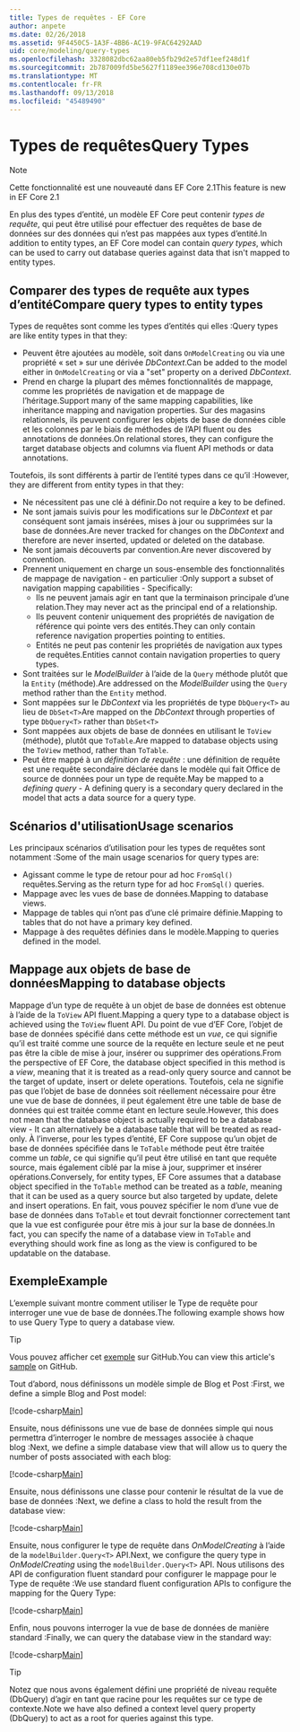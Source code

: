```yaml
---
title: Types de requêtes - EF Core
author: anpete
ms.date: 02/26/2018
ms.assetid: 9F4450C5-1A3F-4BB6-AC19-9FAC64292AAD
uid: core/modeling/query-types
ms.openlocfilehash: 3328082dbc62aa80eb5fb29d2e57df1eef248d1f
ms.sourcegitcommit: 2b787009fd5be5627f1189ee396e708cd130e07b
ms.translationtype: MT
ms.contentlocale: fr-FR
ms.lasthandoff: 09/13/2018
ms.locfileid: "45489490"
---
```

# <a name="query-types"></a><span data-ttu-id="336dd-102">Types de requêtes</span><span class="sxs-lookup"><span data-stu-id="336dd-102">Query Types</span></span>
> [!NOTE]
> <span data-ttu-id="336dd-103">Cette fonctionnalité est une nouveauté dans EF Core 2.1</span><span class="sxs-lookup"><span data-stu-id="336dd-103">This feature is new in EF Core 2.1</span></span>

<span data-ttu-id="336dd-104">En plus des types d’entité, un modèle EF Core peut contenir _types de requête_, qui peut être utilisé pour effectuer des requêtes de base de données sur des données qui n’est pas mappées aux types d’entité.</span><span class="sxs-lookup"><span data-stu-id="336dd-104">In addition to entity types, an EF Core model can contain _query types_, which can be used to carry out database queries against data that isn't mapped to entity types.</span></span>

## <a name="compare-query-types-to-entity-types"></a><span data-ttu-id="336dd-105">Comparer des types de requête aux types d’entité</span><span class="sxs-lookup"><span data-stu-id="336dd-105">Compare query types to entity types</span></span>

<span data-ttu-id="336dd-106">Types de requêtes sont comme les types d’entités qui elles :</span><span class="sxs-lookup"><span data-stu-id="336dd-106">Query types are like entity types in that they:</span></span>

- <span data-ttu-id="336dd-107">Peuvent être ajoutées au modèle, soit dans `OnModelCreating` ou via une propriété « set » sur une dérivée _DbContext_.</span><span class="sxs-lookup"><span data-stu-id="336dd-107">Can be added to the model either in `OnModelCreating` or via a "set" property on a derived _DbContext_.</span></span>
- <span data-ttu-id="336dd-108">Prend en charge la plupart des mêmes fonctionnalités de mappage, comme les propriétés de navigation et de mappage de l’héritage.</span><span class="sxs-lookup"><span data-stu-id="336dd-108">Support many of the same mapping capabilities, like inheritance mapping and navigation properties.</span></span> <span data-ttu-id="336dd-109">Sur des magasins relationnels, ils peuvent configurer les objets de base de données cible et les colonnes par le biais de méthodes de l’API fluent ou des annotations de données.</span><span class="sxs-lookup"><span data-stu-id="336dd-109">On relational stores, they can configure the target database objects and columns via fluent API methods or data annotations.</span></span>

<span data-ttu-id="336dd-110">Toutefois, ils sont différents à partir de l’entité types dans ce qu’il :</span><span class="sxs-lookup"><span data-stu-id="336dd-110">However, they are different from entity types in that they:</span></span>

- <span data-ttu-id="336dd-111">Ne nécessitent pas une clé à définir.</span><span class="sxs-lookup"><span data-stu-id="336dd-111">Do not require a key to be defined.</span></span>
- <span data-ttu-id="336dd-112">Ne sont jamais suivis pour les modifications sur le _DbContext_ et par conséquent sont jamais insérées, mises à jour ou supprimées sur la base de données.</span><span class="sxs-lookup"><span data-stu-id="336dd-112">Are never tracked for changes on the _DbContext_ and therefore are never inserted, updated or deleted on the database.</span></span>
- <span data-ttu-id="336dd-113">Ne sont jamais découverts par convention.</span><span class="sxs-lookup"><span data-stu-id="336dd-113">Are never discovered by convention.</span></span>
- <span data-ttu-id="336dd-114">Prennent uniquement en charge un sous-ensemble des fonctionnalités de mappage de navigation - en particulier :</span><span class="sxs-lookup"><span data-stu-id="336dd-114">Only support a subset of navigation mapping capabilities - Specifically:</span></span>
  - <span data-ttu-id="336dd-115">Ils ne peuvent jamais agir en tant que la terminaison principale d’une relation.</span><span class="sxs-lookup"><span data-stu-id="336dd-115">They may never act as the principal end of a relationship.</span></span>
  - <span data-ttu-id="336dd-116">Ils peuvent contenir uniquement des propriétés de navigation de référence qui pointe vers des entités.</span><span class="sxs-lookup"><span data-stu-id="336dd-116">They can only contain reference navigation properties pointing to entities.</span></span>
  - <span data-ttu-id="336dd-117">Entités ne peut pas contenir les propriétés de navigation aux types de requêtes.</span><span class="sxs-lookup"><span data-stu-id="336dd-117">Entities cannot contain navigation properties to query types.</span></span>
- <span data-ttu-id="336dd-118">Sont traitées sur le _ModelBuilder_ à l’aide de la `Query` méthode plutôt que la `Entity` (méthode).</span><span class="sxs-lookup"><span data-stu-id="336dd-118">Are addressed on the _ModelBuilder_ using the `Query` method rather than the `Entity` method.</span></span>
- <span data-ttu-id="336dd-119">Sont mappées sur le _DbContext_ via les propriétés de type `DbQuery<T>` au lieu de `DbSet<T>`</span><span class="sxs-lookup"><span data-stu-id="336dd-119">Are mapped on the _DbContext_ through properties of type `DbQuery<T>` rather than `DbSet<T>`</span></span>
- <span data-ttu-id="336dd-120">Sont mappées aux objets de base de données en utilisant le `ToView` (méthode), plutôt que `ToTable`.</span><span class="sxs-lookup"><span data-stu-id="336dd-120">Are mapped to database objects using the `ToView` method, rather than `ToTable`.</span></span>
- <span data-ttu-id="336dd-121">Peut être mappé à un _définition de requête_ : une définition de requête est une requête secondaire déclarée dans le modèle qui fait Office de source de données pour un type de requête.</span><span class="sxs-lookup"><span data-stu-id="336dd-121">May be mapped to a _defining query_ - A defining query is a secondary query declared in the model that acts a data source for a query type.</span></span>

## <a name="usage-scenarios"></a><span data-ttu-id="336dd-122">Scénarios d'utilisation</span><span class="sxs-lookup"><span data-stu-id="336dd-122">Usage scenarios</span></span>

<span data-ttu-id="336dd-123">Les principaux scénarios d’utilisation pour les types de requêtes sont notamment :</span><span class="sxs-lookup"><span data-stu-id="336dd-123">Some of the main usage scenarios for query types are:</span></span>

- <span data-ttu-id="336dd-124">Agissant comme le type de retour pour ad hoc `FromSql()` requêtes.</span><span class="sxs-lookup"><span data-stu-id="336dd-124">Serving as the return type for ad hoc `FromSql()` queries.</span></span>
- <span data-ttu-id="336dd-125">Mappage avec les vues de base de données.</span><span class="sxs-lookup"><span data-stu-id="336dd-125">Mapping to database views.</span></span>
- <span data-ttu-id="336dd-126">Mappage de tables qui n’ont pas d’une clé primaire définie.</span><span class="sxs-lookup"><span data-stu-id="336dd-126">Mapping to tables that do not have a primary key defined.</span></span>
- <span data-ttu-id="336dd-127">Mappage à des requêtes définies dans le modèle.</span><span class="sxs-lookup"><span data-stu-id="336dd-127">Mapping to queries defined in the model.</span></span>

## <a name="mapping-to-database-objects"></a><span data-ttu-id="336dd-128">Mappage aux objets de base de données</span><span class="sxs-lookup"><span data-stu-id="336dd-128">Mapping to database objects</span></span>

<span data-ttu-id="336dd-129">Mappage d’un type de requête à un objet de base de données est obtenue à l’aide de la `ToView` API fluent.</span><span class="sxs-lookup"><span data-stu-id="336dd-129">Mapping a query type to a database object is achieved using the `ToView` fluent API.</span></span> <span data-ttu-id="336dd-130">Du point de vue d’EF Core, l’objet de base de données spécifié dans cette méthode est un _vue_, ce qui signifie qu’il est traité comme une source de la requête en lecture seule et ne peut pas être la cible de mise à jour, insérer ou supprimer des opérations.</span><span class="sxs-lookup"><span data-stu-id="336dd-130">From the perspective of EF Core, the database object specified in this method is a _view_, meaning that it is treated as a read-only query source and cannot be the target of update, insert or delete operations.</span></span> <span data-ttu-id="336dd-131">Toutefois, cela ne signifie pas que l’objet de base de données soit réellement nécessaire pour être une vue de base de données, il peut également être une table de base de données qui est traitée comme étant en lecture seule.</span><span class="sxs-lookup"><span data-stu-id="336dd-131">However, this does not mean that the database object is actually required to be a database view - It can alternatively be a database table that will be treated as read-only.</span></span> <span data-ttu-id="336dd-132">À l’inverse, pour les types d’entité, EF Core suppose qu’un objet de base de données spécifiée dans le `ToTable` méthode peut être traitée comme un _table_, ce qui signifie qu’il peut être utilisé en tant que requête source, mais également ciblé par la mise à jour, supprimer et insérer opérations.</span><span class="sxs-lookup"><span data-stu-id="336dd-132">Conversely, for entity types, EF Core assumes that a database object specified in the `ToTable` method can be treated as a _table_, meaning that it can be used as a query source but also targeted by update, delete and insert operations.</span></span> <span data-ttu-id="336dd-133">En fait, vous pouvez spécifier le nom d’une vue de base de données dans `ToTable` et tout devrait fonctionner correctement tant que la vue est configurée pour être mis à jour sur la base de données.</span><span class="sxs-lookup"><span data-stu-id="336dd-133">In fact, you can specify the name of a database view in `ToTable` and everything should work fine as long as the view is configured to be updatable on the database.</span></span>

## <a name="example"></a><span data-ttu-id="336dd-134">Exemple</span><span class="sxs-lookup"><span data-stu-id="336dd-134">Example</span></span>

<span data-ttu-id="336dd-135">L’exemple suivant montre comment utiliser le Type de requête pour interroger une vue de base de données.</span><span class="sxs-lookup"><span data-stu-id="336dd-135">The following example shows how to use Query Type to query a database view.</span></span>

> [!TIP]
> <span data-ttu-id="336dd-136">Vous pouvez afficher cet [exemple](https://github.com/aspnet/EntityFrameworkCore/tree/master/samples/QueryTypes) sur GitHub.</span><span class="sxs-lookup"><span data-stu-id="336dd-136">You can view this article's [sample](https://github.com/aspnet/EntityFrameworkCore/tree/master/samples/QueryTypes) on GitHub.</span></span>

<span data-ttu-id="336dd-137">Tout d’abord, nous définissons un modèle simple de Blog et Post :</span><span class="sxs-lookup"><span data-stu-id="336dd-137">First, we define a simple Blog and Post model:</span></span>

[!code-csharp[Main](../../../efcore-repo/samples/QueryTypes/Program.cs#Entities)]

<span data-ttu-id="336dd-138">Ensuite, nous définissons une vue de base de données simple qui nous permettra d’interroger le nombre de messages associée à chaque blog :</span><span class="sxs-lookup"><span data-stu-id="336dd-138">Next, we define a simple database view that will allow us to query the number of posts associated with each blog:</span></span>

[!code-csharp[Main](../../../efcore-repo/samples/QueryTypes/Program.cs#View)]

<span data-ttu-id="336dd-139">Ensuite, nous définissons une classe pour contenir le résultat de la vue de base de données :</span><span class="sxs-lookup"><span data-stu-id="336dd-139">Next, we define a class to hold the result from the database view:</span></span>

[!code-csharp[Main](../../../efcore-repo/samples/QueryTypes/Program.cs#QueryType)]

<span data-ttu-id="336dd-140">Ensuite, nous configurer le type de requête dans _OnModelCreating_ à l’aide de la `modelBuilder.Query<T>` API.</span><span class="sxs-lookup"><span data-stu-id="336dd-140">Next, we configure the query type in _OnModelCreating_ using the `modelBuilder.Query<T>` API.</span></span>
<span data-ttu-id="336dd-141">Nous utilisons des API de configuration fluent standard pour configurer le mappage pour le Type de requête :</span><span class="sxs-lookup"><span data-stu-id="336dd-141">We use standard fluent configuration APIs to configure the mapping for the Query Type:</span></span>

[!code-csharp[Main](../../../efcore-repo/samples/QueryTypes/Program.cs#Configuration)]

<span data-ttu-id="336dd-142">Enfin, nous pouvons interroger la vue de base de données de manière standard :</span><span class="sxs-lookup"><span data-stu-id="336dd-142">Finally, we can query the database view in the standard way:</span></span>

[!code-csharp[Main](../../../efcore-repo/samples/QueryTypes/Program.cs#Query)]

> [!TIP]
> <span data-ttu-id="336dd-143">Notez que nous avons également défini une propriété de niveau requête (DbQuery) d’agir en tant que racine pour les requêtes sur ce type de contexte.</span><span class="sxs-lookup"><span data-stu-id="336dd-143">Note we have also defined a context level query property (DbQuery) to act as a root for queries against this type.</span></span>
